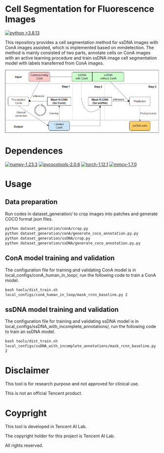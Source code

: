 # Cell Segmentation for Fluorescence Images

[![python >3.8.13](https://img.shields.io/badge/python-3.8.13-brightgreen)](https://www.python.org/) 

This repository provides a cell segmentation method for ssDNA images with ConA images assisted, which is implemented based on mmdetection. The method is mainly consisted of two parts, annotate cells on ConA images with an active learning procedure and train ssDNA image cell segmentation model with labels transferred from ConA images.

<img src="overview.png" width="800">

# Dependences

[![numpy-1.23.3](https://img.shields.io/badge/numpy-1.23.3-red)](https://github.com/numpy/numpy)
[![pycocotools-2.0.6](https://img.shields.io/badge/pycocotools-2.0.6-lightgrey)](https://https://github.com/cocodataset/cocoapi)
[![torch-1.12.1](https://img.shields.io/badge/torch-1.12.1-orange)](https://github.com/pytorch/pytorch)
[![mmcv-1.7.0](https://img.shields.io/badge/mmcv-1.7.0-green)](https://https://github.com/open-mmlab/mmcv/)


# Usage

## Data preparation
Run codes in dataset_generation/ to crop images into patches and generate COCO format json files.
```
python dataset_generation/conA/crop.py
python dataset_generation/conA/generate_coco_annotation.py.py
python dataset_generation/ssDNA/crop.py
python dataset_generation/ssDNA/generate_coco_annotation.py.py
```

## ConA model training and validation
The configuration file for training and validating ConA model is in local_configs/conA_human_in_loop/, run the following code to train a ConA model.
```
bash tools/dist_train.sh local_configs/conA_human_in_loop/mask_rcnn_baseline.py 2
```

## ssDNA model training and validation
The configuration file for training and validating ssDNA model is in local_configs/ssDNA_with_incomplete_annotations/, run the following code to train an ssDNA model.
```
bash tools/dist_train.sh local_configs/ssDNA_with_incomplete_annotations/mask_rcnn_baseline.py 2
```

# Disclaimer

This tool is for research purpose and not approved for clinical use.

This is not an official Tencent product.

# Coypright

This tool is developed in Tencent AI Lab.

The copyright holder for this project is Tencent AI Lab.

All rights reserved.